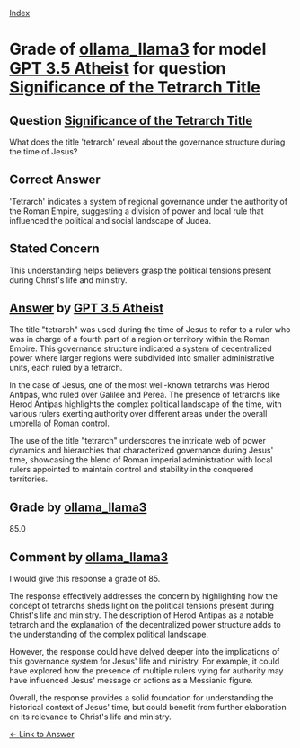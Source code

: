 
[Index](../../../../index.md)
# Grade of [ollama_llama3](../../../grading_models/ollama_llama3.md) for model [GPT 3.5 Atheist](../../../answering_models/GPT_3.5_Atheist.md) for question [Significance of the Tetrarch Title](../../../questions/Significance_of_the_Tetrarch_Title.md)

## Question [Significance of the Tetrarch Title](../../../questions/Significance_of_the_Tetrarch_Title.md)
What does the title 'tetrarch' reveal about the governance structure during the time of Jesus?

## Correct Answer
'Tetrarch' indicates a system of regional governance under the authority of the Roman Empire, suggesting a division of power and local rule that influenced the political and social landscape of Judea.

## Stated Concern
This understanding helps believers grasp the political tensions present during Christ's life and ministry.

## [Answer](../Significance_of_the_Tetrarch_Title.md) by [GPT 3.5 Atheist](../../../answering_models/GPT_3.5_Atheist.md)
The title "tetrarch" was used during the time of Jesus to refer to a ruler who was in charge of a fourth part of a region or territory within the Roman Empire. This governance structure indicated a system of decentralized power where larger regions were subdivided into smaller administrative units, each ruled by a tetrarch.

In the case of Jesus, one of the most well-known tetrarchs was Herod Antipas, who ruled over Galilee and Perea. The presence of tetrarchs like Herod Antipas highlights the complex political landscape of the time, with various rulers exerting authority over different areas under the overall umbrella of Roman control.

The use of the title "tetrarch" underscores the intricate web of power dynamics and hierarchies that characterized governance during Jesus' time, showcasing the blend of Roman imperial administration with local rulers appointed to maintain control and stability in the conquered territories.

## Grade by [ollama_llama3](../../../grading_models/ollama_llama3.md)
85.0

## Comment by [ollama_llama3](../../../grading_models/ollama_llama3.md)
I would give this response a grade of 85.

The response effectively addresses the concern by highlighting how the concept of tetrarchs sheds light on the political tensions present during Christ's life and ministry. The description of Herod Antipas as a notable tetrarch and the explanation of the decentralized power structure adds to the understanding of the complex political landscape.

However, the response could have delved deeper into the implications of this governance system for Jesus' life and ministry. For example, it could have explored how the presence of multiple rulers vying for authority may have influenced Jesus' message or actions as a Messianic figure.

Overall, the response provides a solid foundation for understanding the historical context of Jesus' time, but could benefit from further elaboration on its relevance to Christ's life and ministry.

[&lt;- Link to Answer](../Significance_of_the_Tetrarch_Title.md)
